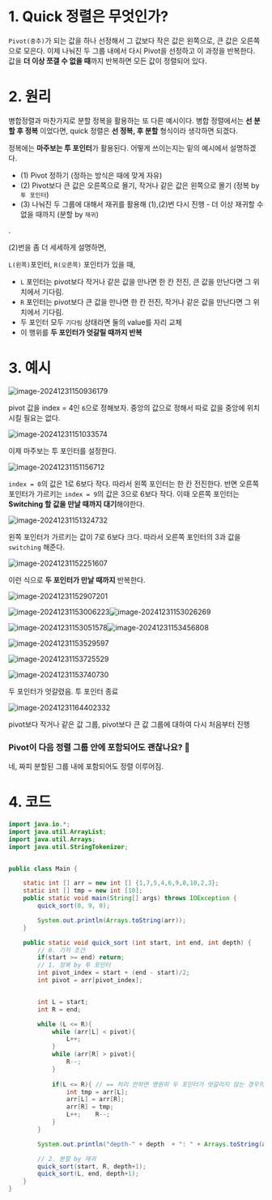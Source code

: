 # 1. Quick 정렬은 무엇인가? 

`Pivot(중추)`가 되는 값을 하나 선정해서 그 값보다 작은 값은 왼쪽으로, 큰 값은 오른쪽으로 모은다. 이제 나눠진 두 그룹 내에서 다시 Pivot을 선정하고 이 과정을 반복한다. 값을 **더 이상 쪼갤 수 없을 때**까지 반복하면 모든 값이 정렬되어 있다.

# 2. 원리

병합정렬과 마찬가지로 분할 정복을 활용하는 또 다른 예시이다. 병합 정렬에서는 **선 분할 후 정복** 이었다면, quick 정렬은 **선 정복, 후 분할** 형식이라 생각하면 되겠다.

정복에는 **마주보는 투 포인터**가 활용된다. 어떻게 쓰이는지는 밑의 예시에서 설명하겠다.

- (1) Pivot 정하기 (정하는 방식은 때에 맞게 자유)
- (2) Pivot보다 큰 값은 오른쪽으로 몰기, 작거나 같은 값은 왼쪽으로 몰기 (정복 by `투 포인터`)
- (3) 나눠진 두 그룹에 대해서 재귀를 활용해 (1),(2)번 다시 진행 - 더 이상 재귀할 수 없을 때까지 (분할 by `재귀`)

.

(2)번을 좀 더 세세하게 설명하면,

`L(왼쪽)`포인터, `R(오른쪽)` 포인터가 있을 때, 

- `L` 포인터는 pivot보다 작거나 같은 값을 만나면 한 칸 전진, 큰 값을 만난다면 그 위치에서 기다림.
- `R`  포인터는 pivot보다 큰 값을 만나면 한 칸 전진, 작거나 같은 값을 만난다면 그 위치에서 기다림.
- 두 포인터 모두 `기다림` 상태라면 둘의 value를 자리 교체
- 이 행위를 **두 포인터가 엇갈릴 때까지 반복**

# 3. 예시

![image-20241231150936179](../../../../Documents/GitHub/dalcheonroadhead-github-blog/dalcheonroadhead.github.io/images/018_퀵_정렬/image-20241231150936179.png)

pivot 값을 index = 4인 `6`으로 정해보자. 중앙의 값으로 정해서 따로 값을 중앙에 위치시킬 필요는 없다.

![image-20241231151033574](../../../../Documents/GitHub/dalcheonroadhead-github-blog/dalcheonroadhead.github.io/images/018_퀵_정렬/image-20241231151033574.png)

이제 마주보는 투 포인터를 설정한다.

![image-20241231151156712](../../../../Documents/GitHub/dalcheonroadhead-github-blog/dalcheonroadhead.github.io/images/018_퀵_정렬/image-20241231151156712.png)

`index = 0`의 값은 1로 6보다 작다. 따라서 왼쪽 포인터는 한 칸 전진한다. 반면 오른쪽 포인터가 가르키는 `index = 9`의 값은 3으로 6보다 작다. 이때 오른쪽 포인터는 **Switching 할 값을 만날 때까지 대기**해야한다.

 ![image-20241231151324732](../../../../Documents/GitHub/dalcheonroadhead-github-blog/dalcheonroadhead.github.io/images/018_퀵_정렬/image-20241231151324732.png)

왼쪽 포인터가 가르키는 값이 7로 6보다 크다. 따라서 오른쪽 포인터의 3과 값을 `switching` 해준다. 

![image-20241231152251607](../../../../Documents/GitHub/dalcheonroadhead-github-blog/dalcheonroadhead.github.io/images/018_퀵_정렬/image-20241231152251607.png)

이런 식으로 **두 포인터가 만날 때까지** 반복한다.

![image-20241231152907201](../../../../Documents/GitHub/dalcheonroadhead-github-blog/dalcheonroadhead.github.io/images/018_퀵_정렬/image-20241231152907201.png)

![image-20241231153006223](../../../../Documents/GitHub/dalcheonroadhead-github-blog/dalcheonroadhead.github.io/images/018_퀵_정렬/image-20241231153006223.png)![image-20241231153026269](../../../../Documents/GitHub/dalcheonroadhead-github-blog/dalcheonroadhead.github.io/images/018_퀵_정렬/image-20241231153026269.png)

![image-20241231153051578](../../../../Documents/GitHub/dalcheonroadhead-github-blog/dalcheonroadhead.github.io/images/018_퀵_정렬/image-20241231153051578.png)![image-20241231153456808](../../../../Documents/GitHub/dalcheonroadhead-github-blog/dalcheonroadhead.github.io/images/018_퀵_정렬/image-20241231153456808.png)

![image-20241231153529597](../../../../Documents/GitHub/dalcheonroadhead-github-blog/dalcheonroadhead.github.io/images/018_퀵_정렬/image-20241231153529597.png)

![image-20241231153725529](../../../../Documents/GitHub/dalcheonroadhead-github-blog/dalcheonroadhead.github.io/images/018_퀵_정렬/image-20241231153725529-1735627046415-1.png)

![image-20241231153740730](../../../../Documents/GitHub/dalcheonroadhead-github-blog/dalcheonroadhead.github.io/images/018_퀵_정렬/image-20241231153740730.png)

두 포인터가 엇갈렸음. 투 포인터 종료

![image-20241231164402332](../../../../Documents/GitHub/dalcheonroadhead-github-blog/dalcheonroadhead.github.io/images/018_퀵_정렬/image-20241231164402332.png)

pivot보다 작거나 같은 값 그룹, pivot보다 큰 값 그룹에 대하여 다시 처음부터 진행 

### Pivot이 다음 정렬 그룹 안에 포함되어도 괜찮나요? 🤔

네, 짜피 분할된 그룹 내에 포함되어도 정렬 이루어짐.

# 4. 코드

```java
import java.io.*;
import java.util.ArrayList;
import java.util.Arrays;
import java.util.StringTokenizer;


public class Main {

    static int [] arr = new int [] {1,7,5,4,6,9,8,10,2,3};
    static int [] tmp = new int [10];
    public static void main(String[] args) throws IOException {
        quick_sort(0, 9, 0);

        System.out.println(Arrays.toString(arr));
    }

    public static void quick_sort (int start, int end, int depth) {
        // 0. 기저 조건
        if(start >= end) return;
        // 1. 정복 by 투 포인터
        int pivot_index = start + (end - start)/2;
        int pivot = arr[pivot_index];


        int L = start;
        int R = end;

        while (L <= R){
            while (arr[L] < pivot){
                L++;
            }
            while (arr[R] > pivot){
                R--;
            }
            
            if(L <= R){ // == 처리 안하면 영원히 두 포인터가 엇갈리지 않는 경우의 수가 생김
                int tmp = arr[L];
                arr[L] = arr[R];
                arr[R] = tmp;
                L++;    R--;
            }
        }

        System.out.println("depth-" + depth  + ": " + Arrays.toString(arr) + " / [[ pivot: " + pivot + " start: "+ start + " end: " + end + "]]");

        // 2. 분할 by 재귀
        quick_sort(start, R, depth+1);
        quick_sort(L, end, depth+1);
    }
}
```